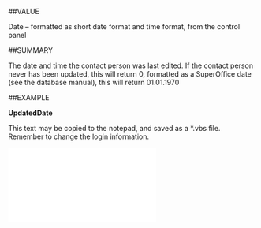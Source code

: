 
##VALUE

Date – formatted as short date format and time format, from the control panel


##SUMMARY

The date and time the contact person was last edited. If the contact person never has been updated, this will return 0, formatted as a SuperOffice date (see the database manual), this will return 01.01.1970


##EXAMPLE

**UpdatedDate**

This text may be copied to the notepad, and saved as a *.vbs file. Remember to change the login information.

![](..\..\Examples\vbs\SOPerson.UpdatedDate.vbs.txt)

